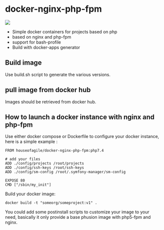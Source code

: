 docker-nginx-php-fpm
=================

[![](https://badge.imagelayers.io/houseofagile/docker-nginx-php-fpm:latest.svg)](https://imagelayers.io/?images=houseofagile/docker-nginx-php-fpm:latest 'Get your own badge on imagelayers.io')


* Simple docker containers for projects based on php
* based on nginx and php-fpm
* support for bash-profile
* Build with docker-apps generator

## Build image

Use build.sh script to generate the various versions.

## pull image from docker hub

Images should be retrieved from docker hub.
## How to launch  a docker instance with nginx and php-fpm

Use either docker compose or Dockerfile to configure your docker instance, here is a simple example :

    FROM houseofagile/docker-nginx-php-fpm:php7.4

    # add your files
    ADD ./config/projects /root/projects
    ADD ./config/ssh-keys /root/ssh-keys
    ADD ./config/sm-config /root/.symfony-manager/sm-config

    EXPOSE 80
    CMD ["/sbin/my_init"]

Build your docker image:

    docker build -t "someorg/someproject:v1" .

You could add some postinstall scripts to customize your image to your need, basically it only provide a base phusion image with php5-fpm and nginx.


